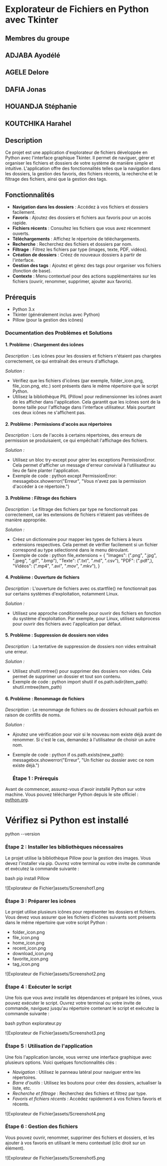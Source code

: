 # Explorateur de Fichiers en Python avec Tkinter

## **Membres du groupe**
## ADJABA Ayodélé
## AGELE Delore
## DAFIA Jonas
## HOUANDJA Stéphanie
## KOUTCHIKA Harahel

## Description
Ce projet est une application d'explorateur de fichiers développée en Python avec l'interface graphique Tkinter. Il permet de naviguer, gérer et organiser les fichiers et dossiers de votre système de manière simple et intuitive. L'application offre des fonctionnalités telles que la navigation dans les dossiers, la gestion des favoris, des fichiers récents, la recherche et le filtrage des fichiers, ainsi que la gestion des tags.

## Fonctionnalités
- **Navigation dans les dossiers** : Accédez à vos fichiers et dossiers facilement.
- **Favoris** : Ajoutez des dossiers et fichiers aux favoris pour un accès rapide.
- **Fichiers récents** : Consultez les fichiers que vous avez récemment ouverts.
- **Téléchargements** : Affichez le répertoire de téléchargements.
- **Recherche** : Recherchez des fichiers et dossiers par nom.
- **Filtrage** : Filtrez les fichiers par type (images, texte, PDF, vidéos).
- **Création de dossiers** : Créez de nouveaux dossiers à partir de l'interface.
- **Gestion des tags** : Ajoutez et gérez des tags pour organiser vos fichiers (fonction de base).
- **Contexte** : Menu contextuel pour des actions supplémentaires sur les fichiers (ouvrir, renommer, supprimer, ajouter aux favoris).
  
## Prérequis
- Python 3.x
- Tkinter (généralement inclus avec Python)
- Pillow (pour la gestion des icônes)

### Documentation des Problèmes et Solutions

#### 1. Problème : Chargement des icônes
*Description :* Les icônes pour les dossiers et fichiers n'étaient pas chargées correctement, ce qui entraînait des erreurs d'affichage.

*Solution :* 
- Vérifiez que les fichiers d'icônes (par exemple, folder_icon.png, file_icon.png, etc.) sont présents dans le même répertoire que le script Python.
- Utilisez la bibliothèque PIL (Pillow) pour redimensionner les icônes avant de les afficher dans l'application. Cela garantit que les icônes sont de la bonne taille pour l'affichage dans l'interface utilisateur. Mais pourtant ces deux icônes ne s'affichent pas.

#### 2. Problème : Permissions d'accès aux répertoires
*Description :* Lors de l'accès à certains répertoires, des erreurs de permission se produisaient, ce qui empêchait l'affichage des fichiers.

*Solution :* 
- Utilisez un bloc try-except pour gérer les exceptions PermissionError. Cela permet d'afficher un message d'erreur convivial à l'utilisateur au lieu de faire planter l'application.
- Exemple de code :
  python
  except PermissionError:
      messagebox.showerror("Erreur", "Vous n'avez pas la permission d'accéder à ce répertoire.")
  

#### 3. Problème : Filtrage des fichiers
*Description :* Le filtrage des fichiers par type ne fonctionnait pas correctement, car les extensions de fichiers n'étaient pas vérifiées de manière appropriée.

*Solution :* 
- Créez un dictionnaire pour mapper les types de fichiers à leurs extensions respectives. Cela permet de vérifier facilement si un fichier correspond au type sélectionné dans le menu déroulant.
- Exemple de code :
  python
  file_extensions = {
      "Images": (".png", ".jpg", ".jpeg", ".gif", ".bmp"),
      "Texte": (".txt", ".md", ".csv"),
      "PDF": (".pdf",),
      "Vidéos": (".mp4", ".avi", ".mov", ".mkv"),
  }
  

#### 4. Problème : Ouverture de fichiers
*Description :* L'ouverture de fichiers avec os.startfile() ne fonctionnait pas sur certains systèmes d'exploitation, notamment Linux.

*Solution :* 
- Utilisez une approche conditionnelle pour ouvrir des fichiers en fonction du système d'exploitation. Par exemple, pour Linux, utilisez subprocess pour ouvrir des fichiers avec l'application par défaut.

#### 5. Problème : Suppression de dossiers non vides
*Description :* La tentative de suppression de dossiers non vides entraînait une erreur.

*Solution :* 
- Utilisez shutil.rmtree() pour supprimer des dossiers non vides. Cela permet de supprimer un dossier et tout son contenu.
- Exemple de code :
  python
  import shutil
  if os.path.isdir(item_path):
      shutil.rmtree(item_path)
  

#### 6. Problème : Renommage de fichiers
*Description :* Le renommage de fichiers ou de dossiers échouait parfois en raison de conflits de noms.

*Solution :* 
- Ajoutez une vérification pour voir si le nouveau nom existe déjà avant de renommer. Si c'est le cas, demandez à l'utilisateur de choisir un autre nom.
- Exemple de code :
  python
  if os.path.exists(new_path):
      messagebox.showerror("Erreur", "Un fichier ou dossier avec ce nom existe déjà.")
  
  ### Étape 1 : Prérequis

Avant de commencer, assurez-vous d'avoir installé Python sur votre machine. Vous pouvez télécharger Python depuis le site officiel : [python.org](https://www.python.org/downloads/).

# Vérifiez si Python est installé
python --version


### Étape 2 : Installer les bibliothèques nécessaires

Le projet utilise la bibliothèque Pillow pour la gestion des images. Vous devez l'installer via pip. Ouvrez votre terminal ou votre invite de commande et exécutez la commande suivante :

bash
pip install Pillow

![Explorateur de Fichier]assets/Screenshot1.png

### Étape 3 : Préparer les icônes

Le projet utilise plusieurs icônes pour représenter les dossiers et fichiers. Vous devez vous assurer que les fichiers d'icônes suivants sont présents dans le même répertoire que votre script Python :

- folder_icon.png
- file_icon.png
- home_icon.png
- recent_icon.png
- download_icon.png
- favorite_icon.png
- tag_icon.png

![Explorateur de Fichier]assets/Screenshot2.png

### Étape 4 : Exécuter le script

Une fois que vous avez installé les dépendances et préparé les icônes, vous pouvez exécuter le script. Ouvrez votre terminal ou votre invite de commande, naviguez jusqu'au répertoire contenant le script et exécutez la commande suivante :

bash
python explorateur.py

![Explorateur de Fichier]assets/Screenshot3.png

### Étape 5 : Utilisation de l'application

Une fois l'application lancée, vous verrez une interface graphique avec plusieurs options. Voici quelques fonctionnalités clés :

- *Navigation* : Utilisez le panneau latéral pour naviguer entre les répertoires.
- *Barre d'outils* : Utilisez les boutons pour créer des dossiers, actualiser la liste, etc.
- *Recherche et filtrage* : Recherchez des fichiers et filtrez par type.
- *Favoris et fichiers récents* : Accédez rapidement à vos fichiers favoris et récents.

![Explorateur de Fichier]assets/Screenshot4.png

### Étape 6 : Gestion des fichiers

Vous pouvez ouvrir, renommer, supprimer des fichiers et dossiers, et les ajouter à vos favoris en utilisant le menu contextuel (clic droit sur un élément).

![Explorateur de Fichier]assets/Screenshot5.png
